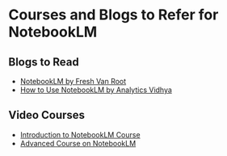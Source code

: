 # Courses and Blogs to Refer for NotebookLM
## Blogs to Read
- <a href="https://freshvanroot.com/blog/notebooklm-google/" target="_blank">NotebookLM by Fresh Van Root</a>
- <a href="https://www.analyticsvidhya.com/blog/2024/10/how-to-use-notebooklm/" target="_blank">How to Use NotebookLM by Analytics Vidhya</a>

## Video Courses
- <a href="https://dair-ai.thinkific.com/courses/introduction-notebooklm" target="_blank">Introduction to NotebookLM Course</a>
- <a href="https://www.youtube.com/playlist?list=PL7hc7ZLdMi6ppVuIsjt6dmbd9ha1FF4q_" target="_blank">Advanced Course on NotebookLM</a>
